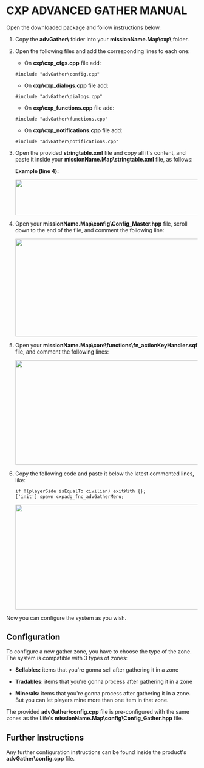 # CXP ADVANCED GATHER MANUAL

Open the downloaded package and follow instructions below.

1. Copy the **advGather\\** folder into your **missionName.Map\\cxp\\** folder.
2. Open the following files and add the corresponding lines to each one:
    - On **cxp\\cxp_cfgs.cpp** file add:
    ```sqf
    #include "advGather\config.cpp"
    ```
    - On **cxp\\cxp_dialogs.cpp** file add:
    ```sqf
    #include "advGather\dialogs.cpp"
    ```
    - On **cxp\\cxp_functions.cpp** file add:
    ```sqf
    #include "advGather\functions.cpp"
    ```
    - On **cxp\\cxp_notifications.cpp** file add:
    ```sqf
    #include "advGather\notifications.cpp"
    ```

3. Open the provided **stringtable.xml** file and copy all it's content, and paste it inside your **missionName.Map\\stringtable.xml** file, as follows:

    **Example (line 4):**

    <img src="https://is.gd/Jt76HK" style="width:6.5in;height:0.97222in" />

4. Open your **missionName.Map\\config\\Config_Master.hpp** file, scroll down to the end of the file, and comment the following line:

    <img src="https://is.gd/RXU31h" style="width:5.33333in;height:2.67708in" />

5. Open your **missionName.Map\\core\\functions\\fn_actionKeyHandler.sqf** file, and comment the following lines:

    <img src="https://is.gd/MYtUAf" style="width:6.5in;height:2.86111in" />

6. Copy the following code and paste it below the latest commented lines, like:

    ```sqf
    if !(playerSide isEqualTo civilian) exitWith {};
    ['init'] spawn cxpadg_fnc_advGatherMenu;
    ```

    <img src="https://is.gd/njZYoQ" style="width:6.5in;height:2.86111in" />

Now you can configure the system as you wish.

## Configuration

To configure a new gather zone, you have to choose the type of the zone.
The system is compatible with 3 types of zones:

-   **Sellables:** items that you're gonna sell after gathering it in a zone

-   **Tradables:** items that you're gonna process after gathering it in a zone

-   **Minerals:** items that you're gonna process after gathering it in a zone. But you can let players mine more than one item in that zone.

The provided **advGather\\config.cpp** file is pre-configured with the same zones as the Life's **missionName.Map\\config\\Config_Gather.hpp** file.

## Further Instructions

Any further configuration instructions can be found inside the product's **advGather\\config.cpp** file.
